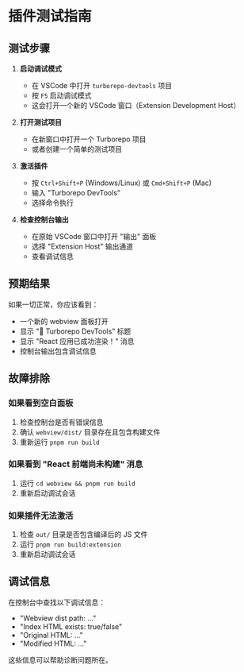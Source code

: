 # 插件测试指南

## 测试步骤

1. **启动调试模式**
   - 在 VSCode 中打开 `turborepo-devtools` 项目
   - 按 `F5` 启动调试模式
   - 这会打开一个新的 VSCode 窗口（Extension Development Host）

2. **打开测试项目**
   - 在新窗口中打开一个 Turborepo 项目
   - 或者创建一个简单的测试项目

3. **激活插件**
   - 按 `Ctrl+Shift+P` (Windows/Linux) 或 `Cmd+Shift+P` (Mac)
   - 输入 "Turborepo DevTools"
   - 选择命令执行

4. **检查控制台输出**
   - 在原始 VSCode 窗口中打开 "输出" 面板
   - 选择 "Extension Host" 输出通道
   - 查看调试信息

## 预期结果

如果一切正常，你应该看到：
- 一个新的 webview 面板打开
- 显示 "🚀 Turborepo DevTools" 标题
- 显示 "React 应用已成功渲染！" 消息
- 控制台输出包含调试信息

## 故障排除

### 如果看到空白面板
1. 检查控制台是否有错误信息
2. 确认 `webview/dist/` 目录存在且包含构建文件
3. 重新运行 `pnpm run build`

### 如果看到 "React 前端尚未构建" 消息
1. 运行 `cd webview && pnpm run build`
2. 重新启动调试会话

### 如果插件无法激活
1. 检查 `out/` 目录是否包含编译后的 JS 文件
2. 运行 `pnpm run build:extension`
3. 重新启动调试会话

## 调试信息

在控制台中查找以下调试信息：
- "Webview dist path: ..."
- "Index HTML exists: true/false"
- "Original HTML: ..."
- "Modified HTML: ..."

这些信息可以帮助诊断问题所在。 